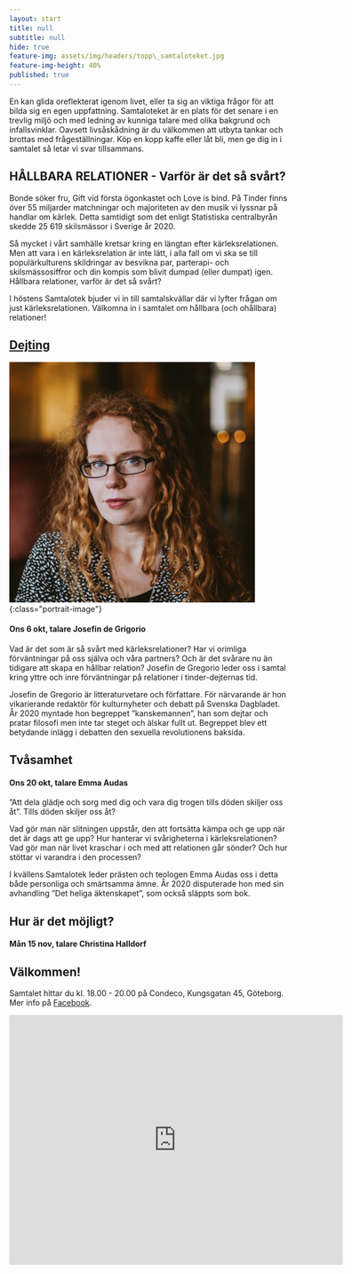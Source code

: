 ```yaml
---
layout: start
title: null
subtitle: null
hide: true
feature-img: assets/img/headers/topp\_samtaloteket.jpg
feature-img-height: 40%
published: true
---
```

En kan glida oreflekterat igenom livet, eller ta sig an viktiga
frågor för att bilda sig en egen uppfattning. Samtaloteket är en plats för det
senare i en trevlig miljö och med ledning av kunniga talare med olika bakgrund
och infallsvinklar. Oavsett livsåskådning är du välkommen att utbyta tankar
och brottas med frågeställningar. Köp en kopp kaffe eller låt bli, men ge dig
in i samtalet så letar vi svar tillsammans.


## HÅLLBARA RELATIONER - Varför är det så svårt?
Bonde söker fru, Gift vid första ögonkastet och Love is bind. På Tinder finns över 55 miljarder matchningar och majoriteten av den musik vi lyssnar på handlar om kärlek. Detta samtidigt som det enligt Statistiska centralbyrån skedde 25 619 skilsmässor i Sverige år 2020.

Så mycket i vårt samhälle kretsar kring en längtan efter kärleksrelationen. Men att vara i en kärleksrelation är inte lätt, i alla fall om vi ska se till populärkulturens skildringar av besvikna par, parterapi- och skilsmässosiffror och din kompis som blivit dumpad (eller dumpat) igen. Hållbara relationer, varför är det så svårt?

I höstens Samtalotek bjuder vi in till samtalskvällar där vi lyfter frågan om just kärleksrelationen. Välkomna in i samtalet om hållbara (och ohållbara) relationer!

## [Dejting](https://www.facebook.com/events/219468756821000/)

![Josefin de Grigorio](assets/img/speakers/josefin_de_grigorio.jpg 'Josefin de Grigorio'){:class="portrait-image"}

#### Ons 6 okt, talare Josefin de Grigorio
Vad är det som är så svårt med kärleksrelationer? Har vi orimliga förväntningar på oss själva och våra partners? Och är det svårare nu än tidigare att skapa en hållbar relation? Josefin de Gregorio leder oss i samtal kring yttre och inre förväntningar på relationer i tinder-dejternas tid.

Josefin de Gregorio är litteraturvetare och författare. För närvarande är hon vikarierande redaktör för kulturnyheter och debatt på Svenska Dagbladet. År 2020 myntade hon begreppet ”kanskemannen”, han som dejtar och pratar filosofi men inte tar steget och älskar fullt ut. Begreppet blev ett betydande inlägg i debatten den sexuella revolutionens baksida.

## Tvåsamhet
<!--
![Emma Audas](assets/img/speakers/emma_audas.jpg 'Emma Audas'){:class="portrait-image"}
-->
#### Ons 20 okt, talare Emma Audas

”Att dela glädje och sorg med dig och vara dig trogen tills döden skiljer oss åt”. Tills döden skiljer oss åt? 

Vad gör man när slitningen uppstår, den att fortsätta kämpa och ge upp när det är dags att ge upp? Hur hanterar vi svårigheterna i kärleksrelationen? Vad gör man när livet kraschar i och med att relationen går sönder? Och hur stöttar vi varandra i den processen?

I kvällens Samtalotek leder prästen och teologen Emma Audas oss i detta både personliga och smärtsamma ämne. År 2020 disputerade hon med sin avhandling ”Det heliga äktenskapet”, som också släppts som bok. 


## Hur är det möjligt?
<!--
![Christina Halldorf](assets/img/speakers/christina_halldorf.jpg 'Christina Halldorf'){:class="portrait-image"}
-->

#### Mån 15 nov, talare Christina Halldorf


## Välkommen!
Samtalet hittar du kl. 18.00 - 20.00 på Condeco, Kungsgatan 45, Göteborg. Mer info på [Facebook](https://www.facebook.com/samtaloteket).

<div style="text-align: center">
<iframe src="https://www.google.com/maps/embed?pb=!1m18!1m12!1m3!1d2131.709934542498!2d11.964510816462013!3d57.70439774726267!2m3!1f0!2f0!3f0!3m2!1i1024!2i768!4f13.1!3m3!1m2!1s0x464ff36f899a096f%3A0xb1ede17b02db4611!2sCondeco%20Kungsgatan!5e0!3m2!1ssv!2sse!4v1631559932082!5m2!1ssv!2sse" width="600" height="450" frameborder="0" style="border:0; padding:0" allowfullscreen></iframe>
</div>
